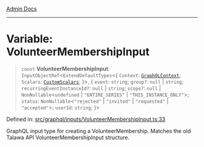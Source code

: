 [Admin Docs](/)

***

# Variable: VolunteerMembershipInput

> `const` **VolunteerMembershipInput**: `InputObjectRef`\<`ExtendDefaultTypes`\<\{ `Context`: [`GraphQLContext`](../../../context/type-aliases/GraphQLContext.md); `Scalars`: [`CustomScalars`](../../../scalars/type-aliases/CustomScalars.md); \}\>, \{ `event`: `string`; `group?`: `null` \| `string`; `recurringEventInstanceId?`: `null` \| `string`; `scope?`: `null` \| `NonNullable`\<`undefined` \| `"ENTIRE_SERIES"` \| `"THIS_INSTANCE_ONLY"`\>; `status`: `NonNullable`\<`"rejected"` \| `"invited"` \| `"requested"` \| `"accepted"`\>; `userId`: `string`; \}\>

Defined in: [src/graphql/inputs/VolunteerMembershipInput.ts:33](https://github.com/Sourya07/talawa-api/blob/cfbd515d04ffba748b09232a33807f1845dd1878/src/graphql/inputs/VolunteerMembershipInput.ts#L33)

GraphQL input type for creating a VolunteerMembership.
Matches the old Talawa API VolunteerMembershipInput structure.
